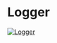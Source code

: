 # Logger


[![Logger](http://loopback.io/images/overview/powered-by-LB-med.png)](http://almaviva.it)
